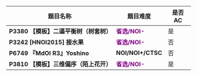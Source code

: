| 题目名称                               | 题目难度                                            | 是否AC |
| -------------------------------------- | --------------------------------------------------- | ------ |
| **P3380 【模板】二逼平衡树（树套树）** | <span style = "color : purple">**省选/NOI-**</span> | 是     |
| **P3242 [HNOI2015] 接水果**            | <span style = "color : purple">**省选/NOI-**</span> | 否     |
| **P6749 『MdOI R3』Yoshino**           | **NOI/NOI+/CTSC**                                   | 否     |
| **P3810 【模板】三维偏序（陌上花开）** | <span style = "color : purple">**省选/NOI-**</span> | 是     |

